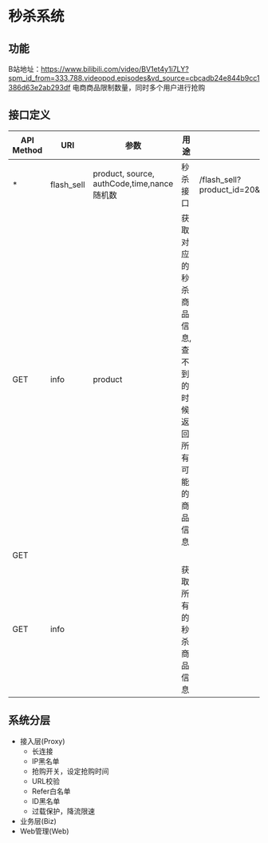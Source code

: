 # 秒杀系统
## 功能
B站地址：https://www.bilibili.com/video/BV1et4y1i7LY?spm_id_from=333.788.videopod.episodes&vd_source=cbcadb24e844b9cc1386d63e2ab293df
电商商品限制数量，同时多个用户进行抢购
## 接口定义

| API Method | URI        | 参数                                       | 用途                            | 请求示例                                                                  |   |   |   |   |
|------------|------------|------------------------------------------|-------------------------------|-----------------------------------------------------------------------|---|---|---|---|
| *          | flash_sell | product, source, authCode,time,nance 随机数 | 秒杀接口                          | /flash_sell?product_id=20&source=android&authCode=xx&time=xx&nance=xx |   |   |   |   |
| GET        | info       | product                                  | 获取对应的秒杀商品信息,查不到的时候返回所有可能的商品信息 |                                                                       |   |   |   |   |
| GET        |            |                                          |                               |                                                                       |   |   |   |   |
| GET        | info       |                                          | 获取所有的秒杀商品信息                   |                                                                       |   |   |   |   |


## 系统分层
- 接入层(Proxy)
  - 长连接
  - IP黑名单
  - 抢购开关，设定抢购时间
  - URL校验
  - Refer白名单
  - ID黑名单
  - 过载保护，降流限速
- 业务层(Biz)
- Web管理(Web)
